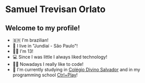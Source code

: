 # Samuel Trevisan Orlato

## Welcome to my profile! 

- 🇧🇷 I'm brazilian!
- 🌇 I live in "Jundiaí - São Paulo"!
- 🙋‍♂️ I'm 13!
- 💻 Since I was little I always liked technology!
- 👨‍💻  Nowadays I really like to code!
- 🏫 I'm currently studying in [Colégio Divino Salvador](https://www.divinojundiai.com.br/) and in my programming school [Ctrl+Play](https://www.ctrlplay.com.br/)!
